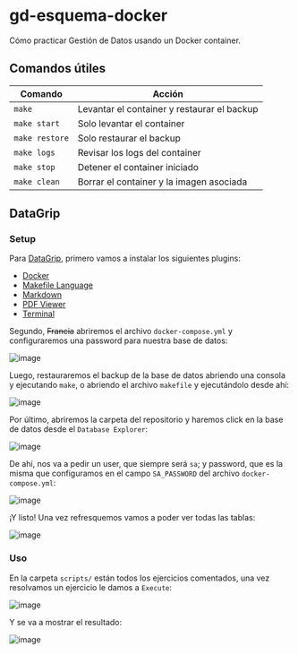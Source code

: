 # gd-esquema-docker

Cómo practicar Gestión de Datos usando un Docker container.

## Comandos útiles

| Comando        | Acción                                      |
|----------------|---------------------------------------------|
| `make`         | Levantar el container y restaurar el backup |
| `make start`   | Solo levantar el container                  |
| `make restore` | Solo restaurar el backup                    |
| `make logs`    | Revisar los logs del container              |
| `make stop`    | Detener el container iniciado               |
| `make clean`   | Borrar el container y la imagen asociada    |

## DataGrip

### Setup

Para [DataGrip], primero vamos a instalar los siguientes plugins: 

- [Docker](https://plugins.jetbrains.com/plugin/7724-docker)
- [Makefile Language](https://plugins.jetbrains.com/plugin/9333-makefile-language)
- [Markdown](https://plugins.jetbrains.com/plugin/7793-markdown)
- [PDF Viewer](https://plugins.jetbrains.com/plugin/14494-pdf-viewer)
- [Terminal](https://plugins.jetbrains.com/plugin/13123-terminal)

Segundo, ~~Francia~~ abriremos el archivo `docker-compose.yml` y configuraremos
una password para nuestra base de datos:

![image](https://user-images.githubusercontent.com/39303639/217802783-3d19754d-2e4f-4439-8573-511c6cc745fa.png)

Luego, restauraremos el backup de la base de datos abriendo una consola y 
ejecutando `make`, o abriendo el archivo `makefile` y ejecutándolo desde ahí:

![image](https://user-images.githubusercontent.com/39303639/217801577-67cee533-3cdc-4183-b328-161f888ad114.png)

Por último, abriremos la carpeta del repositorio y haremos click en la base de
datos desde el `Database Explorer`:

![image](https://user-images.githubusercontent.com/39303639/217720064-3c645d00-0e42-42ee-bd1d-a0f0be69b528.png)

De ahí, nos va a pedir un user, que siempre será `sa`; y password, que es la
misma que configuramos en el campo `SA_PASSWORD` del archivo
`docker-compose.yml`:

![image](https://user-images.githubusercontent.com/39303639/217720199-6109b91e-226d-4bb5-9609-e07d1072b811.png)

¡Y listo! Una vez refresquemos vamos a poder ver todas las tablas:

![image](https://user-images.githubusercontent.com/39303639/217720311-c05a7814-5c03-4cc9-a1df-72e46d5e367b.png)

[DataGrip]: https://www.jetbrains.com/datagrip/download/

### Uso

En la carpeta `scripts/` están todos los ejercicios comentados, una vez
resolvamos un ejercicio le damos a `Execute`:

![image](https://user-images.githubusercontent.com/39303639/217720542-59ea42dc-a8fa-435d-a17a-38bf380ee34a.png)

Y se va a mostrar el resultado:

![image](https://user-images.githubusercontent.com/39303639/217720669-902f3633-607b-4b63-bfbe-841a45c2f8c7.png)
